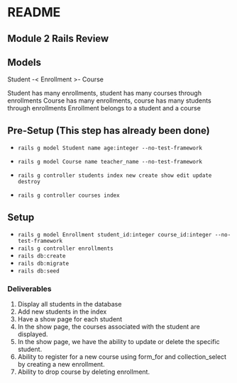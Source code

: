 # README

## Module 2 Rails Review

## Models
Student -< Enrollment >- Course 

Student has many enrollments, student has many courses through enrollments
Course has many enrollments, course has many students through enrollments 
Enrollment belongs to a student and a course

## Pre-Setup (This step has already been done)
- `rails g model Student name age:integer --no-test-framework`
- `rails g model Course name teacher_name --no-test-framework`


- `rails g controller students index new create show edit update destroy`
- `rails g controller courses index`



## Setup
- `rails g model Enrollment student_id:integer course_id:integer --no-test-framework`
- `rails g controller enrollments`
- `rails db:create`
- `rails db:migrate`
- `rails db:seed`

### Deliverables 

1. Display all students in the database
2. Add new students in the index
3. Have a show page for each student
4. In the show page, the courses associated with the student are displayed.
5. In the show page, we have the ability to update or delete the specific student.
6. Ability to register for a new course using form_for and collection_select by creating a new enrollment. 
7. Ability to drop course by deleting enrollment.
